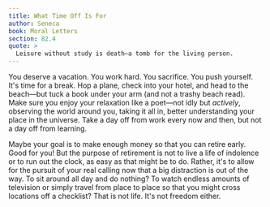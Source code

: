 ```yaml
---
title: What Time Off Is For
author: Seneca
book: Moral Letters
section: 82.4
quote: >
  Leisure without study is death—a tomb for the living person.
---
```


You deserve a vacation. You work hard. You sacrifice. You push yourself. It's time for a break. Hop a plane, check into your hotel, and head to the beach—but tuck a book under your arm (and not a trashy beach read). Make sure you enjoy your relaxation like a poet—not idly but _actively_, observing the world around you, taking it all in, better understanding your place in the universe. Take a day off from work every now and then, but not a day off from learning.

Maybe your goal is to make enough money so that you can retire early. Good for you! But the purpose of retirement is not to live a life of indolence or to run out the clock, as easy as that might be to do. Rather, it's to allow for the pursuit of your real calling now that a big distraction is out of the way. To sit around all day and do nothing? To watch endless amounts of television or simply travel from place to place so that you might cross locations off a checklist? That is not life. It's not freedom either.
